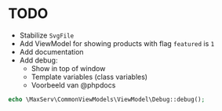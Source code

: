 # TODO
- Stabilize `SvgFile`
- Add ViewModel for showing products with flag `featured` is `1`
- Add documentation
- Add debug:
  - Show in top of window
  - Template variables (class variables)
  - Voorbeeld van @phpdocs

```php
echo \MaxServ\CommonViewModels\ViewModel\Debug::debug();
```
